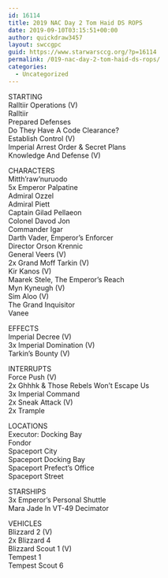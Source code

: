 ```yaml
---
id: 16114
title: 2019 NAC Day 2 Tom Haid DS ROPS
date: 2019-09-10T03:15:51+00:00
author: quickdraw3457
layout: swccgpc
guid: https://www.starwarsccg.org/?p=16114
permalink: /019-nac-day-2-tom-haid-ds-rops/
categories:
  - Uncategorized
---
```

STARTING  
Ralltiir Operations (V)  
Ralltiir  
Prepared Defenses  
Do They Have A Code Clearance?  
Establish Control (V)  
Imperial Arrest Order & Secret Plans  
Knowledge And Defense (V)

CHARACTERS  
Mitth&#8217;raw&#8217;nuruodo  
5x Emperor Palpatine  
Admiral Ozzel  
Admiral Piett  
Captain Gilad Pellaeon  
Colonel Davod Jon  
Commander Igar  
Darth Vader, Emperor&#8217;s Enforcer  
Director Orson Krennic  
General Veers (V)  
2x Grand Moff Tarkin (V)  
Kir Kanos (V)  
Maarek Stele, The Emperor&#8217;s Reach  
Myn Kyneugh (V)  
Sim Aloo (V)  
The Grand Inquisitor  
Vanee

EFFECTS  
Imperial Decree (V)  
3x Imperial Domination (V)  
Tarkin&#8217;s Bounty (V)

INTERRUPTS  
Force Push (V)  
2x Ghhhk & Those Rebels Won&#8217;t Escape Us  
3x Imperial Command  
2x Sneak Attack (V)  
2x Trample

LOCATIONS  
Executor: Docking Bay  
Fondor  
Spaceport City  
Spaceport Docking Bay  
Spaceport Prefect&#8217;s Office  
Spaceport Street

STARSHIPS  
3x Emperor&#8217;s Personal Shuttle  
Mara Jade In VT-49 Decimator

VEHICLES  
Blizzard 2 (V)  
2x Blizzard 4  
Blizzard Scout 1 (V)  
Tempest 1  
Tempest Scout 6